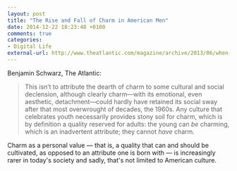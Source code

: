 ```yaml
---
layout: post
title: "The Rise and Fall of Charm in American Men"
date: 2014-12-22 18:23:48 +0100
comments: true
categories: 
- Digital Life
external-url: http://www.theatlantic.com/magazine/archive/2013/06/when-men-lost-their-charm/309303/
---
```


Benjamin Schwarz, The Atlantic:

> This isn’t to attribute the dearth of charm to some cultural and social declension, although clearly charm—with its emotional, even aesthetic, detachment—could hardly have retained its social sway after that most overwrought of decades, the 1960s. Any culture that celebrates youth necessarily provides stony soil for charm, which is by definition a quality reserved for adults: the young can _be_ charming, which is an inadvertent attribute; they cannot _have_ charm.

Charm as a personal value — that is, a quality that can and should be cultivated, as opposed to an attribute one is born with — is increasingly rarer in today's society and sadly, that's not limited to American culture.